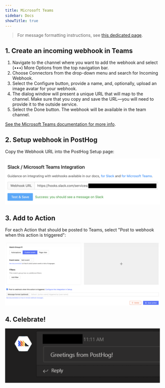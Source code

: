```yaml
---
title: Microsoft Teams
sidebar: Docs
showTitle: true
---
```


> For message formatting instructions, see [this dedicated page](/docs/integrate/webhooks/message-formatting).

## 1. Create an incoming webhook in Teams

1. Navigate to the channel where you want to add the webhook and select (•••) More Options from the top navigation bar.
1. Choose Connectors from the drop-down menu and search for Incoming Webhook.
1. Select the Configure button, provide a name, and, optionally, upload an image avatar for your webhook.
1. The dialog window will present a unique URL that will map to the channel. Make sure that you copy and save the URL—you will need to provide it to the outside service.
1. Select the Done button. The webhook will be available in the team channel.

[See the Microsoft Teams documentation for more info](https://docs.microsoft.com/en-us/microsoftteams/platform/webhooks-and-connectors/how-to/add-incoming-webhook#add-an-incoming-webhook-to-a-teams-channel).

## 2. Setup webhook in PostHog

Copy the Webhook URL into the PostHog Setup page:

![PostHog Add Webhook](../../../images/add-webhook.png)

## 3. Add to Action

For each Action that should be posted to Teams, select "Post to webhook when this action is triggered":

![PostHog Edit Action](../../../images/post-action-slack.png)


## 4. Celebrate!

![](../../../images/mt-message.png)
